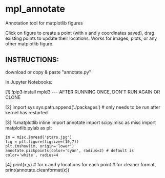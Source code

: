 # mpl_annotate
Annotation tool for matplotlib figures

Click on figure to create a point (with x and y coordinates saved), drag existing points to update their locations.
Works for images, plots, or any other matplotlib figure.

## INSTRUCTIONS:
download or copy & paste "annotate.py"

In Jupyter Notebooks:

[1] !pip3 install mpld3 --- AFTER RUNNING ONCE, DON'T RUN AGAIN OR CLONE

[2] import sys
    sys.path.append('./packages') # only needs to be run after kernel has restarted
    
[3] %matplotlib inline
    import annotate
    import scipy.misc as misc
    import matplotlib.pylab as plt

    im = misc.imread('stars.jpg')
    fig = plt.figure(figsize=(10,7))
    plt.imshow(im, origin='lower')
    annotate.pickpoints(color='cyan', radius=2) # default is color='white', radius=4
    
[4] print(x,y) # for x and y locations for each point
               # for cleaner format, print(annotate.cleanformat(x))
